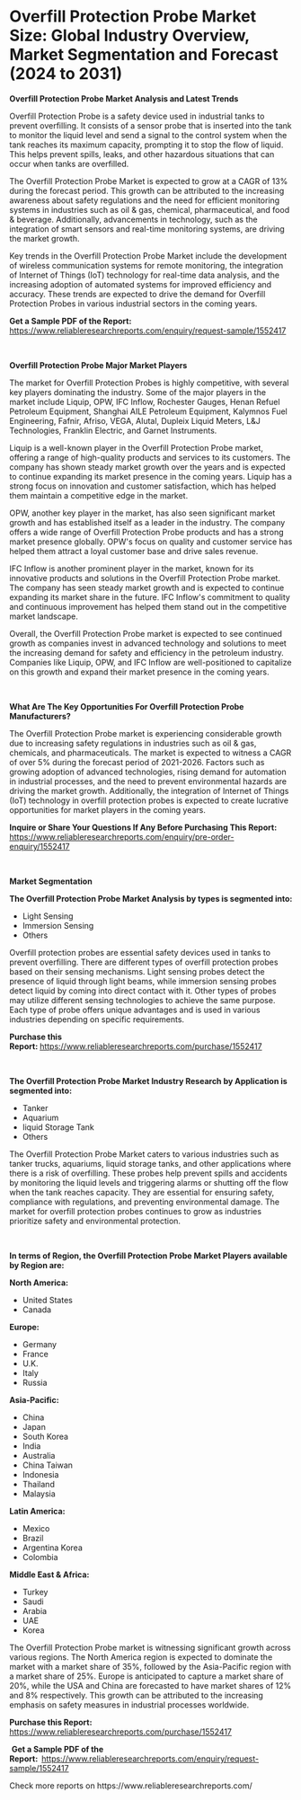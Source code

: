 <p><h1>Overfill Protection Probe Market Size: Global Industry Overview, Market Segmentation and Forecast (2024 to 2031)</h1></p><p><strong>Overfill Protection Probe Market Analysis and Latest Trends</strong></p>
<p><p>Overfill Protection Probe is a safety device used in industrial tanks to prevent overfilling. It consists of a sensor probe that is inserted into the tank to monitor the liquid level and send a signal to the control system when the tank reaches its maximum capacity, prompting it to stop the flow of liquid. This helps prevent spills, leaks, and other hazardous situations that can occur when tanks are overfilled.</p><p>The Overfill Protection Probe Market is expected to grow at a CAGR of 13% during the forecast period. This growth can be attributed to the increasing awareness about safety regulations and the need for efficient monitoring systems in industries such as oil & gas, chemical, pharmaceutical, and food & beverage. Additionally, advancements in technology, such as the integration of smart sensors and real-time monitoring systems, are driving the market growth.</p><p>Key trends in the Overfill Protection Probe Market include the development of wireless communication systems for remote monitoring, the integration of Internet of Things (IoT) technology for real-time data analysis, and the increasing adoption of automated systems for improved efficiency and accuracy. These trends are expected to drive the demand for Overfill Protection Probes in various industrial sectors in the coming years.</p></p>
<p><strong>Get a Sample PDF of the Report:&nbsp;</strong> <a href="https://www.reliableresearchreports.com/enquiry/request-sample/1552417">https://www.reliableresearchreports.com/enquiry/request-sample/1552417</a></p>
<p>&nbsp;</p>
<p><strong>Overfill Protection Probe Major Market Players</strong></p>
<p><p>The market for Overfill Protection Probes is highly competitive, with several key players dominating the industry. Some of the major players in the market include Liquip, OPW, IFC Inflow, Rochester Gauges, Henan Refuel Petroleum Equipment, Shanghai AILE Petroleum Equipment, Kalymnos Fuel Engineering, Fafnir, Afriso, VEGA, Alutal, Dupleix Liquid Meters, L&J Technologies, Franklin Electric, and Garnet Instruments.</p><p>Liquip is a well-known player in the Overfill Protection Probe market, offering a range of high-quality products and services to its customers. The company has shown steady market growth over the years and is expected to continue expanding its market presence in the coming years. Liquip has a strong focus on innovation and customer satisfaction, which has helped them maintain a competitive edge in the market.</p><p>OPW, another key player in the market, has also seen significant market growth and has established itself as a leader in the industry. The company offers a wide range of Overfill Protection Probe products and has a strong market presence globally. OPW's focus on quality and customer service has helped them attract a loyal customer base and drive sales revenue.</p><p>IFC Inflow is another prominent player in the market, known for its innovative products and solutions in the Overfill Protection Probe market. The company has seen steady market growth and is expected to continue expanding its market share in the future. IFC Inflow's commitment to quality and continuous improvement has helped them stand out in the competitive market landscape.</p><p>Overall, the Overfill Protection Probe market is expected to see continued growth as companies invest in advanced technology and solutions to meet the increasing demand for safety and efficiency in the petroleum industry. Companies like Liquip, OPW, and IFC Inflow are well-positioned to capitalize on this growth and expand their market presence in the coming years.</p></p>
<p>&nbsp;</p>
<p><strong>What Are The Key Opportunities For Overfill Protection Probe Manufacturers?</strong></p>
<p><p>The Overfill Protection Probe market is experiencing considerable growth due to increasing safety regulations in industries such as oil & gas, chemicals, and pharmaceuticals. The market is expected to witness a CAGR of over 5% during the forecast period of 2021-2026. Factors such as growing adoption of advanced technologies, rising demand for automation in industrial processes, and the need to prevent environmental hazards are driving the market growth. Additionally, the integration of Internet of Things (IoT) technology in overfill protection probes is expected to create lucrative opportunities for market players in the coming years.</p></p>
<p><strong>Inquire or Share Your Questions If Any Before Purchasing This Report:</strong> <a href="https://www.reliableresearchreports.com/enquiry/pre-order-enquiry/1552417">https://www.reliableresearchreports.com/enquiry/pre-order-enquiry/1552417</a></p>
<p>&nbsp;</p>
<p><strong>Market Segmentation</strong></p>
<p><strong>The Overfill Protection Probe Market Analysis by types is segmented into:</strong></p>
<p><ul><li>Light Sensing</li><li>Immersion Sensing</li><li>Others</li></ul></p>
<p><p>Overfill protection probes are essential safety devices used in tanks to prevent overfilling. There are different types of overfill protection probes based on their sensing mechanisms. Light sensing probes detect the presence of liquid through light beams, while immersion sensing probes detect liquid by coming into direct contact with it. Other types of probes may utilize different sensing technologies to achieve the same purpose. Each type of probe offers unique advantages and is used in various industries depending on specific requirements.</p></p>
<p><strong>Purchase this Report:&nbsp;</strong><a href="https://www.reliableresearchreports.com/purchase/1552417">https://www.reliableresearchreports.com/purchase/1552417</a></p>
<p>&nbsp;</p>
<p><strong>The Overfill Protection Probe Market Industry Research by Application is segmented into:</strong></p>
<p><ul><li>Tanker</li><li>Aquarium</li><li>liquid Storage Tank</li><li>Others</li></ul></p>
<p><p>The Overfill Protection Probe Market caters to various industries such as tanker trucks, aquariums, liquid storage tanks, and other applications where there is a risk of overfilling. These probes help prevent spills and accidents by monitoring the liquid levels and triggering alarms or shutting off the flow when the tank reaches capacity. They are essential for ensuring safety, compliance with regulations, and preventing environmental damage. The market for overfill protection probes continues to grow as industries prioritize safety and environmental protection.</p></p>
<p>&nbsp;</p>
<p><strong>In terms of Region, the Overfill Protection Probe Market Players available by Region are:</strong></p>
<p>
    <p> <strong> North America: </strong>
        <ul>
            <li>United States</li>
            <li>Canada</li>
        </ul>
        </p> 
    <p> <strong> Europe: </strong>
        <ul>
            <li>Germany</li>
            <li>France</li>
            <li>U.K.</li>
            <li>Italy</li>
            <li>Russia</li>
        </ul>
        </p> 
    <p> <strong> Asia-Pacific: </strong>
        <ul>
            <li>China</li>
            <li>Japan</li>
            <li>South Korea</li>
            <li>India</li>
            <li>Australia</li>
            <li>China Taiwan</li>
            <li>Indonesia</li>
            <li>Thailand</li>
            <li>Malaysia</li>
        </ul>
        </p> 
    <p> <strong> Latin America: </strong>
        <ul>
            <li>Mexico</li>
            <li>Brazil</li>
            <li>Argentina Korea</li>
            <li>Colombia</li>
        </ul>
        </p> 
    <p> <strong> Middle East & Africa: </strong>
        <ul>
            <li>Turkey</li>
            <li>Saudi</li>
            <li>Arabia</li>
            <li>UAE</li>
            <li>Korea</li>
        </ul>
    </p>
    </p>
<p><p>The Overfill Protection Probe market is witnessing significant growth across various regions. The North America region is expected to dominate the market with a market share of 35%, followed by the Asia-Pacific region with a market share of 25%. Europe is anticipated to capture a market share of 20%, while the USA and China are forecasted to have market shares of 12% and 8% respectively. This growth can be attributed to the increasing emphasis on safety measures in industrial processes worldwide.</p></p>
<p><strong>Purchase this Report: </strong><a href="https://www.reliableresearchreports.com/purchase/1552417">https://www.reliableresearchreports.com/purchase/1552417</a></p>
<p>&nbsp;<strong>Get a Sample PDF of the Report:&nbsp;&nbsp;</strong><a href="https://www.reliableresearchreports.com/enquiry/request-sample/1552417">https://www.reliableresearchreports.com/enquiry/request-sample/1552417</a></p>
<p><strong></strong></p>
<p>Check more reports on https://www.reliableresearchreports.com/</p>